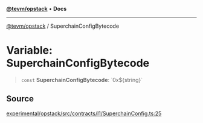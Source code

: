 [**@tevm/opstack**](../README.md) • **Docs**

***

[@tevm/opstack](../globals.md) / SuperchainConfigBytecode

# Variable: SuperchainConfigBytecode

> `const` **SuperchainConfigBytecode**: \`0x$\{string\}\`

## Source

[experimental/opstack/src/contracts/l1/SuperchainConfig.ts:25](https://github.com/evmts/tevm-monorepo/blob/main/experimental/opstack/src/contracts/l1/SuperchainConfig.ts#L25)
